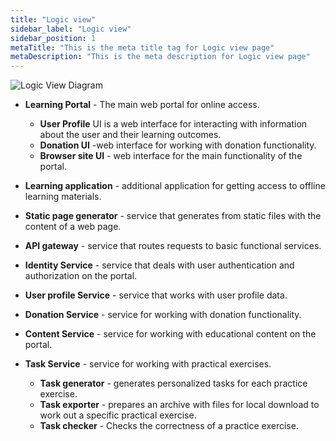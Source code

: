 ```yaml
---
title: "Logic view"
sidebar_label: "Logic view"
sidebar_position: 1
metaTitle: "This is the meta title tag for Logic view page"
metaDescription: "This is the meta description for Logic view page"
---
```

![Logic View Diagram](/img/logicViewDiagram.png)

- **Learning Portal** - The main web portal for online access.
  - **User Profile** UI is a web interface for interacting with information about the user and their learning outcomes.
  - **Donation UI** -web interface for working with donation functionality.
  - **Browser site UI** - web interface for the main functionality of the portal.

- **Learning application** - additional application for getting access to offline learning materials.
- **Static page generator** - service that generates from static files with the content of a web page.
- **API gateway** - service that routes requests to basic functional services.
- **Identity Service** - service that deals with user authentication and authorization on the portal.
- **User profile Service** - service that works with user profile data.
- **Donation Service** - service for working with donation functionality.
- **Content Service** - service for working with educational content on the portal.

- **Task Service** - service for working with practical exercises.
  - **Task generator** - generates personalized tasks for each practice exercise.
  - **Task exporter** - prepares an archive with files for local download to work out a specific practical exercise.
  - **Task checker** - Checks the correctness of a practice exercise.
